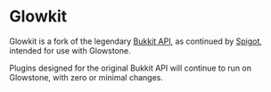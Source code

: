 # Glowkit
Glowkit is a fork of the legendary [Bukkit API](https://bukkit.org), 
as continued by [Spigot](https://spigotmc.org), intended for use with Glowstone.

Plugins designed for the original Bukkit API will continue to run on Glowstone, with zero or minimal changes.
